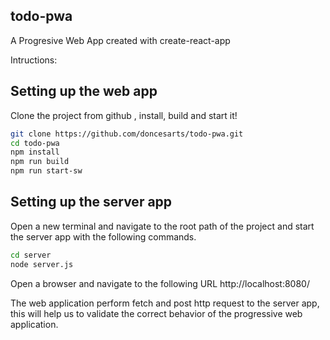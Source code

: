 ## todo-pwa

A Progresive Web App created with create-react-app

Intructions:


## Setting up the web app
Clone the project from github , install, build and start it!


```bash
git clone https://github.com/doncesarts/todo-pwa.git
cd todo-pwa
npm install
npm run build
npm run start-sw
```


## Setting up the server app

Open a new terminal and navigate to the root path of the project and start the server app with the following commands.

```bash
cd server
node server.js 
```


Open a browser and navigate to the following URL  http://localhost:8080/

The web application perform fetch and post http request to the server app, this will help us to validate the correct behavior of the progressive web application. 
